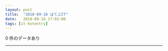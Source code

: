 ```yaml
---
layout: post
title:  "2018-09-16 はてぶIT"
date:   2018-09-16 17:01:00
tags: [it-hotentry]
---
```

0 件のデータあり

<hr>
